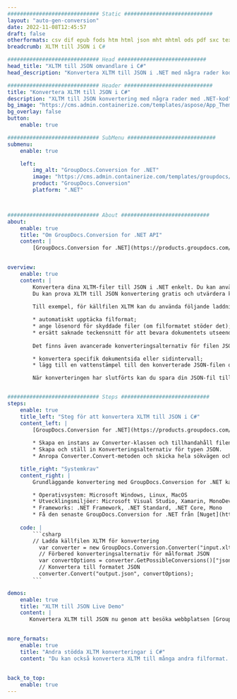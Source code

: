 ```yaml
---
############################# Static ############################
layout: "auto-gen-conversion"
date: 2022-11-08T12:45:57
draft: false
otherformats: csv dif epub fods htm html json mht mhtml ods pdf sxc tex tsv xlam xls xlsb xlsm xlsx xlt xltm xltx xml xps
breadcrumb: XLTM till JSON i C#

############################# Head ############################
head_title: "XLTM till JSON omvandlare i C#"
head_description: "Konvertera XLTM till JSON i .NET med några rader kod. Använd GroupDocs Document Conversion API för att konvertera över 160 filformat."

############################# Header ############################
title: "Konvertera XLTM till JSON i C#"
description: "XLTM till JSON konvertering med några rader med .NET-kod"
bg_image: "https://cms.admin.containerize.com/templates/aspose/App_Themes/V3/images/bg/header1.png"
bg_overlay: false
button:
    enable: true

############################# SubMenu ############################
submenu:
    enable: true

    left:
        img_alt: "GroupDocs.Conversion for .NET"
        image: "https://cms.admin.containerize.com/templates/groupdocs/images/product-logos/90x90-noborder/groupdocs-conversion-net.png"
        product: "GroupDocs.Conversion"
        platform: ".NET"



############################# About ############################
about:
    enable: true
    title: "Om GroupDocs.Conversion for .NET API"
    content: |
        [GroupDocs.Conversion for .NET](https://products.groupdocs.com/conversion/net/) kan användas för att konvertera Microsoft Word, Excel, PowerPoint, PDF, Visio och andra format. GroupDocs.Conversion är ett fristående API som är lämpligt för back-end och interna system där hög prestanda krävs. Det beror inte på någon programvara som Microsoft eller Open Office.
    

overview:
    enable: true
    content: |
        Konvertera dina XLTM-filer till JSON i .NET enkelt. Du kan använda bara ett par C# kodrader i valfri plattform som du vill, som - Windows, Linux, macOS.
        Du kan prova XLTM till JSON konvertering gratis och utvärdera konverteringsresultatens kvalitet. Tillsammans med enkla filkonverteringsscenarier kan du prova mer avancerade alternativ för att ladda källfilen XLTM och för att spara resultatet JSON. 
        
        Till exempel, för källfilen XLTM kan du använda följande laddningsalternativ:

        * automatiskt upptäcka filformat;
        * ange lösenord för skyddade filer (om filformatet stöder det);
        * ersätt saknade teckensnitt för att bevara dokumentets utseende.
        
        Det finns även avancerade konverteringsalternativ för filen JSON:

        * konvertera specifik dokumentsida eller sidintervall;
        * lägg till en vattenstämpel till den konverterade JSON-filen och många fler.

        När konverteringen har slutförts kan du spara din JSON-fil till den lokala filsökvägen eller någon tredje parts lagring som FTP, Amazon S3, Google Drive, Dropbox etc. Observera - för att konvertera XLTM till {{ TO}} det finns inget behov av någon ytterligare programvara installerad - som MS Office, Open Office, Adobe Acrobat Reader etc.


############################# Steps ############################
steps:
    enable: true
    title_left: "Steg för att konvertera XLTM till JSON i C#"
    content_left: |
        [GroupDocs.Conversion for .NET](https://products.groupdocs.com/conversion/net/) gör det enkelt för utvecklare att konvertera en XLTM-fil till JSON med några rader kod.
        
        * Skapa en instans av Converter-klassen och tillhandahåll filen XLTM med den fullständiga sökvägen
        * Skapa och ställ in Konverteringsalternativ för typen JSON.
        * Anropa Converter.Convert-metoden och skicka hela sökvägen och formatet (JSON) som en parameter

    title_right: "Systemkrav"
    content_right: |
        Grundläggande konvertering med GroupDocs.Conversion for .NET kan göras med bara några enkla steg. Våra API:er stöds på alla större plattformar och operativsystem. Innan du kör koden nedan, se till att du har följande förutsättningar installerade på ditt system.

        * Operativsystem: Microsoft Windows, Linux, MacOS
        * Utvecklingsmiljöer: Microsoft Visual Studio, Xamarin, MonoDevelop
        * Frameworks: .NET Framework, .NET Standard, .NET Core, Mono
        * Få den senaste GroupDocs.Conversion for .NET från [Nuget](https://www.nuget.org/packages/groupdocs.conversion)
         
    code: |
        ```csharp    
        // Ladda källfilen XLTM för konvertering
          var converter = new GroupDocs.Conversion.Converter("input.xltm");
          // Förbered konverteringsalternativ för målformat JSON
          var convertOptions = converter.GetPossibleConversions()["json"].ConvertOptions;
          // Konvertera till formatet JSON
          converter.Convert("output.json", convertOptions);
        ```

demos:
    enable: true
    title: "XLTM till JSON Live Demo"
    content: |
       Konvertera XLTM till JSON nu genom att besöka webbplatsen [GroupDocs.Conversion App](https://products.groupdocs.app/conversion/family). Onlinedemo har följande fördelar
          

more_formats:
    enable: true
    title: "Andra stödda XLTM konverteringar i C#"
    content: "Du kan också konvertera XLTM till många andra filformat. Se listan nedan."
       
       
back_to_top:
    enable: true
---
```

